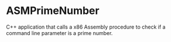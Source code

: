# ASMPrimeNumber
C++ application that calls a x86 Assembly procedure to check if a command line parameter is a prime number.
